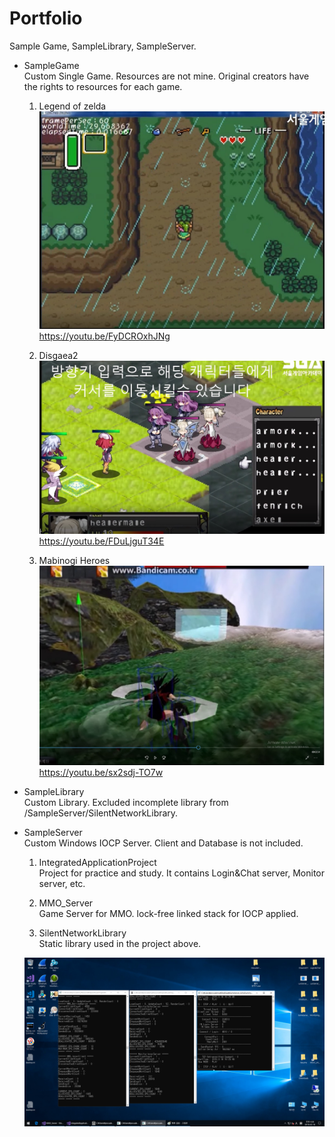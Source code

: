 # Portfolio
  Sample Game, SampleLibrary, SampleServer.

* SampleGame  
  Custom Single Game. Resources are not mine. Original creators have the rights to resources for each game.
  
  1. Legend of zelda  
![Legend of zelda](./SampleGame/LegendOfZelda/PlayScreenshot.jpg)  
  https://youtu.be/FyDCROxhJNg

  2. Disgaea2  
 ![Disgaea2](./SampleGame/Disgaea2/PlayScreenshot.jpg)  
   https://youtu.be/FDuLjguT34E
 
  3. Mabinogi Heroes  
 ![Mabinogi Heroes](./SampleGame/MabinogiHeroes/PlayScreenshot.jpg)  
   https://youtu.be/sx2sdj-TO7w

* SampleLibrary  
  Custom Library. Excluded incomplete library from /SampleServer/SilentNetworkLibrary.
  
* SampleServer  
  Custom Windows IOCP Server. Client and Database is not included.

  1. IntegratedApplicationProject  
  Project for practice and study. It contains Login&Chat server, Monitor server, etc.

  2. MMO_Server  
  Game Server for MMO. lock-free linked stack for IOCP applied.

  3. SilentNetworkLibrary  
  Static library used in the project above.

  ![AllServer](./SampleServer/TestingEXE/AllServer.png)
